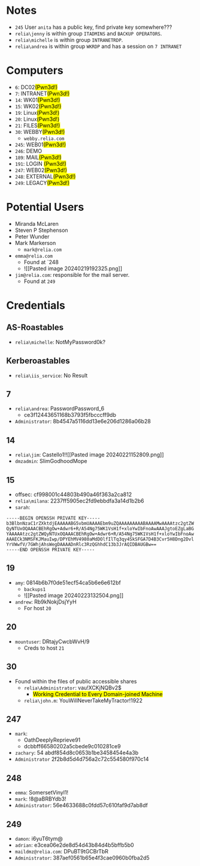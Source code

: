 # Notes
- `245` User `anita` has a public key, find private key somewhere???
- `relia\jenny` is within group `ITADMINS` and `BACKUP OPERATORS`.
- `relia\michelle` is within group `INTRANETRDP`.
- `relia\andrea` is within group `WKRDP` and has a session on `7 INTRANET`
# Computers
- `6`: DC02<mark>(Pwn3d!)</mark>
- `7`: INTRANET<mark>(Pwn3d!)</mark>
- `14`: WK01<mark>(Pwn3d!)</mark>
- `15`: WK02<mark>(Pwn3d!)</mark>
- `19`: Linux<mark>(Pwn3d!)</mark>
- `20`: Linux<mark>(Pwn3d!)</mark>
- `21`: FILES<mark>(Pwn3d!)</mark>
- `30`: WEBBY<mark>(Pwn3d!)</mark>
	- `webby.relia.com`
- `245`: WEB01<mark>(Pwn3d!)</mark>
- `246`: DEMO
- `189`: MAIL<mark>(Pwn3d!)</mark>
- `191`: LOGIN <mark>(Pwn3d!)</mark>
- `247`: WEB02<mark>(Pwn3d!)</mark>
- `248`: EXTERNAL<mark>(Pwn3d!)</mark>
- `249`: LEGACY<mark>(Pwn3d!)</mark>
# Potential Users
- Miranda McLaren
- Steven P Stephenson
- Peter Wunder
- Mark Markerson
	- `mark@relia.com`
- `emma@relia.com`
	- Found at `248
	- ![[Pasted image 20240219192325.png]]
- `jim@relia.com`:  responsible for the mail server.
	- Found at `249`
# Credentials 
## AS-Roastables
- `relia\michelle`: NotMyPassword0k?
## Kerberoastables
- `relia\iis_service`:  No Result
## 7
- `relia\andrea`: PasswordPassword_6
	- ce3f12443651168b3793f5fbcccff9db
- `Administrator`: 8b4547a5116dd13e6e206d1286a06b28
## 14
- `relia\jim`: Castello1!![[Pasted image 20240221152809.png]]
- `dmzadmin`: SlimGodhoodMope
## 15
- offsec: cf998001c44803b490a46f363a2ca812
- `relia\milana`: 2237ff5905ec2fd9ebbdfa3a14d1b2b6
- `sarah`: 
```id_rsa
-----BEGIN OPENSSH PRIVATE KEY-----
b3BlbnNzaC1rZXktdjEAAAAABG5vbmUAAAAEbm9uZQAAAAAAAAABAAAAMwAAAAtzc2gtZW
QyNTUxOQAAACBEhRgOw+Adwr6+R/A54Ng75WK1VsH1f+xloYwIbFnoAwAAAJgtoEZgLaBG
YAAAAAtzc2gtZWQyNTUxOQAAACBEhRgOw+Adwr6+R/A54Ng75WK1VsH1f+xloYwIbFnoAw
AAAECk3NMSFKJMauIwp/DPYEhMV4980aMdDOlfIlTq3qy4SkSFGA7D4B3Cvr5H8Dng2Dvl
YrVWwfV/7GWhjAhsWegDAAAADnRlc3RzQGhhdC13b3JrAQIDBAUGBw==
-----END OPENSSH PRIVATE KEY-----
```
## 19
- `amy`: 0814b6b7f0de51ecf54ca5b6e6e612bf
	- `backups1`
	- ![[Pasted image 20240223132504.png]]
- `andrew`: Rb9kNokjDsjYyH
	- For host `20`
## 20
- `mountuser`: DRtajyCwcbWvH/9
	- Creds to host `21`
## 30
- Found within the files of public accessible shares
	- `relia\Administrator`: vau!XCKjNQBv2$
		- <mark>Working Credential to Every Domain-joined Machine</mark>
	- `relia\john.m`: YouWillNeverTakeMyTractor!1922
## 247
- `mark`: 
	- OathDeeplyReprieve91
	- dcbbff66580202a5cbede9c010281ce9
- `zachary`: 54 abdf854d8c0653b1be3458454e4a3b
- `Administrator` 2f2b8d5d4d756a2c72c554580f970c14
## 248
- `emma`: SomersetVinyl1!
- `mark`: !8@aBRBYdb3!
- `Administrator`: 56e4633688c0fdd57c610faf9d7ab8df
## 249
- `damon`: i6yuT6tym@
- `adrian`: e3cea06e2de8d54d43b84d4b5bffb5b0
- `maildmz@relia.com`: DPuBT9tGCBrTbR
- `Administrator`: 387aef0561b65e4f3cae0960b0fba2d5

